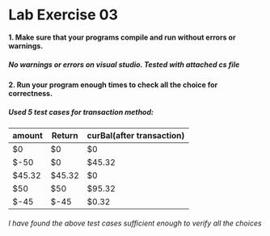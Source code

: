 # Lab Exercise 03
**1. Make sure that your programs compile and run without errors or warnings.**
##### No warnings or errors on visual studio. Tested with attached cs file
**2. Run your program enough times to check all the choice for correctness.**
##### Used 5 test cases for *transaction* method:
amount  | Return | curBal(after transaction)
------ | ------ | -----
$0  | $0 | $0
$-50  | $0 | $45.32
$45.32  | $45.32 | $0
$50  | $50 | $95.32
$-45  | $-45 | $0.32


###### I have found the above test cases sufficient enough to verify all the choices
